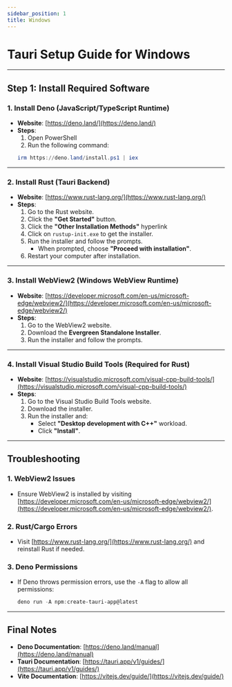 ```yaml
---
sidebar_position: 1
title: Windows
---
```


# **Tauri Setup Guide for Windows**

---

## **Step 1: Install Required Software**

### 1. Install Deno (JavaScript/TypeScript Runtime)

- **Website**: [https://deno.land/](https://deno.land/)
- **Steps**:
  1. Open PowerShell
  2. Run the following command:
  ```powershell
  irm https://deno.land/install.ps1 | iex
  ```

---

### 2. Install Rust (Tauri Backend)

- **Website**: [https://www.rust-lang.org/](https://www.rust-lang.org/)
- **Steps**:
  1. Go to the Rust website.
  2. Click the **"Get Started"** button.
  3. Click the **"Other Installation Methods"** hyperlink
  4. Click on `rustup-init.exe` to get the installer.
  5. Run the installer and follow the prompts.
     - When prompted, choose **"Proceed with installation"**.
  6. Restart your computer after installation.

---

### 3. Install WebView2 (Windows WebView Runtime)

- **Website**: [https://developer.microsoft.com/en-us/microsoft-edge/webview2/](https://developer.microsoft.com/en-us/microsoft-edge/webview2/)
- **Steps**:
  1. Go to the WebView2 website.
  2. Download the **Evergreen Standalone Installer**.
  3. Run the installer and follow the prompts.

---

### 4. Install Visual Studio Build Tools (Required for Rust)

- **Website**: [https://visualstudio.microsoft.com/visual-cpp-build-tools/](https://visualstudio.microsoft.com/visual-cpp-build-tools/)
- **Steps**:
  1. Go to the Visual Studio Build Tools website.
  2. Download the installer.
  3. Run the installer and:
     - Select **"Desktop development with C++"** workload.
     - Click **"Install"**.

---

## **Troubleshooting**

### 1. WebView2 Issues

- Ensure WebView2 is installed by visiting [https://developer.microsoft.com/en-us/microsoft-edge/webview2/](https://developer.microsoft.com/en-us/microsoft-edge/webview2/).

### 2. Rust/Cargo Errors

- Visit [https://www.rust-lang.org/](https://www.rust-lang.org/) and reinstall Rust if needed.

### 3. Deno Permissions

- If Deno throws permission errors, use the `-A` flag to allow all permissions:
  ```powershell
  deno run -A npm:create-tauri-app@latest
  ```

---

## **Final Notes**

- **Deno Documentation**: [https://deno.land/manual](https://deno.land/manual)
- **Tauri Documentation**: [https://tauri.app/v1/guides/](https://tauri.app/v1/guides/)
- **Vite Documentation**: [https://vitejs.dev/guide/](https://vitejs.dev/guide/)
